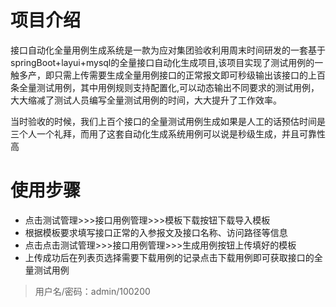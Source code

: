 # 项目介绍

​		接口自动化全量用例生成系统是一款为应对集团验收利用周末时间研发的一套基于springBoot+layui+mysql的全量接口自动化生成项目,该项目实现了测试用例的一触多产，即只需上传需要生成全量用例接口的正常报文即可秒级输出该接口的上百条全量测试用例，其中用例规则支持配置化,可以动态输出不同要求的测试用例，大大缩减了测试人员编写全量测试用例的时间，大大提升了工作效率。

​        当时验收的时候，我们上百个接口的全量测试用例生成如果是人工的话预估时间是三个人一个礼拜，而用了这套自动化生成系统用例可以说是秒级生成，并且可靠性高

# 使用步骤

- 点击测试管理>>>接口用例管理>>>模板下载按钮下载导入模板
- 根据模板要求填写接口正常的入参报文及接口名称、访问路径等信息
- 点击点击测试管理>>>接口用例管理>>>生成用例按钮上传填好的模板
- 上传成功后在列表页选择需要下载用例的记录点击下载用例即可获取接口的全量测试用例

> 用户名/密码：admin/100200
